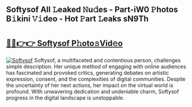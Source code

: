 ## Softysof All 𝙻eaked 𝙽u𝚍es - Part-iW0 𝙿hotos B𝚒kini 𝚅𝚒deo - Hot 𝙿art 𝙻eaks sN9Th

# <h2><a href="http://ld74r7c.urlbe.top/?page=Softysof">🔗🔗👉👉 Softysof P𝚑oto𝚜Vid𝚎o</a></h2>

[![Softysof](https://i.imgur.com/eBuTRDB.gif)](http://ld74r7c.urlbe.top/?page=Softysof)
Softysof, a multifaceted and contentious person, challenges simple description. Her unique method of engaging with online audiences has fascinated and provoked critics, generating debates on artistic expression, consent, and the complexities of digital communities. Despite the uncertainty of her next actions, her impact on the virtual world is profound. With unwavering dedication and undeniable charm, Softysof progress in the digital landscape is unstoppable.
